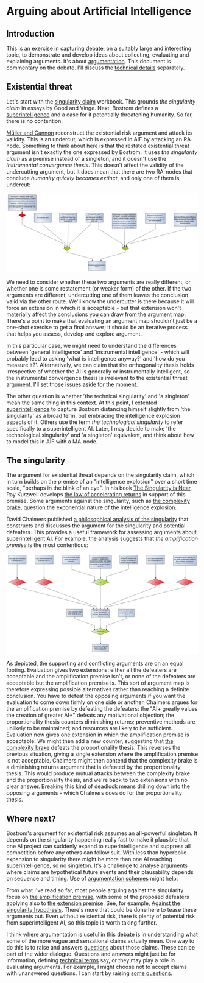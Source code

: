 # Arguing about Artificial Intelligence

## Introduction
This is an exercise in capturing debate, on a suitably large and interesting topic, to demonstrate and develop ideas about collecting, evaluating and explaining arguments. It's about [argumentation](https://dstl.github.io/eleatics/doc/argumentation/). This document is commentary on the debate. I'll discuss the [technical details](technical.md) separately. 

## Existential threat
Let's start with the [singularity claim](singularity.xhtml) workbook. This grounds *the singularity claim* in essays by Good and Vinge. Next, Bostrom defines a [superintelligence](superintelligence.xhtml#superintelligence) and a case for it potentially threatening humanity. So far, there is no contention.

[Müller and Cannon](both-ways.xhtml) reconstruct the existential risk argument and attack its validity. This is an undercut, which is expressed in AIF by attacking an RA-node. Something to think about here is that the restated existential threat argument isn't exactly the one expressed by Bostrom: It uses *the singularity claim* as a premise instead of a singleton, and it doesn't use the *instrumental convergence thesis*. This doesn't affect the validity of the undercutting argument, but it does mean that there are two RA-nodes that conclude *humanity quickly becomes extinct*, and only one of them is undercut:  

![Undercutting the extinction argument](images/extinction.svg)

We need to consider whether these two arguments are really different, or whether one is some restatement (or weaker form) of the other. If the two arguments are different, undercutting one of them leaves the conclusion valid via the other route. We'll know the undercutter is there because it will force an extension in which it is acceptable - but that extension won't materially affect the conclusions you can draw from the argument map. There's a point to make that evaluating an argument map shouldn't just be a one-shot exercise to get a final answer; it should be an iterative process that helps you assess, develop and explore argument.

In this particular case, we might need to understand the differences between 'general intelligence' and 'instrumental intelligence' - which will probably lead to asking 'what is intelligence anyway?' and 'how do you measure it?'. Alternatively, we can claim that the orthogonality thesis holds irrespective of whether the AI is generally or instrumentally intelligent, so the instrumental convergence thesis is irrelevant to the existential threat argument. I'll set those issues aside for the moment.

The other question is whether 'the technical singularity' and 'a singleton' mean the same thing in this context. At this point, I extented [superintelligence](superintelligence.xhtml#later) to capture Bostrom distancing himself slightly from 'the singularity' as a broad term, but embracing the intelligence explosion aspects of it. Others use the term *the technological singularity* to refer specifically to a superintelligent AI. Later, I may decide to make 'the technological singularity' and 'a singleton' equivalent, and think about how to model this in AIF with a MA-node.

## The singularity
The argument for existential threat depends on the singularity claim, which in turn builds on the premise of an "intelligence explosion" over a short time scale, "perhaps in the blink of an eye". In his book [The Singularity is Near](https://en.wikipedia.org/wiki/The_Singularity_Is_Near), Ray Kurzweil develops [the law of accelerating returns](accelerating-returns.xhtml) in support of this premise. Some arguments against the singularity, such as [the complexity brake](complexity-brake.xhtml), question the exponential nature of the intelligence explosion.

David Chalmers published [a philosophical analysis of the singularity](chalmers.xhtml) that constructs and discusses the argument for the singularity and potential defeaters. This provides a useful framework for assessing arguments about superintelligent AI. For example, the analysis suggests that *the amplification premise* is the most contentious:

![the amplification premise](images/chalmers5.svg)

As depicted, the supporting and conflicting arguments are on an equal footing. Evaluation gives two extensions: either all the defeaters are acceptable and the amplification premise isn't, or none of the defeaters are acceptable but the amplification premise is. This sort of argument map is therefore expressing possible alternatives rather than reaching a definite conclusion. You have to defeat the opposing arguments if you want the evaluation to come down firmly on one side or another. Chalmers argues for the amplification premise by defeating the defeaters: the "AI+ greatly values the creation of greater AI+" defeats any motivational objection; the proportionality thesis counters diminishing returns; preventive methods are unlikely to be maintained; and resources are likely to be sufficient. Evaluation now gives one extension in which the amplification premise is acceptable. We might then add a new counter, suggesting that [the complexity brake](complexity-brake.xhtml) defeats the proportionality thesis. This reverses the previous situation, giving a single extension where the amplification premise is not acceptable. Chalmers might then contend that the complexity brake is a diminishing returns argument that is defeated by the proportionality thesis. This would produce mutual attacks between the complexity brake and the proportionality thesis, and we're back to two extensions with no clear answer. Breaking this kind of deadlock means drilling down into the opposing arguments - which Chalmers does do for the proportionality thesis.

## Where next?

Bostrom's argument for existential risk assumes an all-powerful singleton. It depends on the singularity happening really fast to make it plausible that one AI project can suddenly expand to superintelligence and suppress all competition before any others can follow suit. With less than hyperbolic expansion to singularity there might be more than one AI reaching superintelligence, so no singleton. It's a challenge to analyse arguments where claims are hypothetical future events and their plausability depends on sequence and timing. Use of [argumentation schemes](https://github.com/dstl/eleatics/wiki/Argumentation-Schemes) might help.

From what I've read so far, most people arguing against the singularity focus on [the amplification premise](chalmers.xhtml#amplification), with some of the proposed defeaters applying also to [the extension premise](chalmers.xhtml#extension). See, for example, [Against the singularity hypothesis](https://doi.org/10.1007/s11098-024-02143-5). There's more that could be done here to tease these arguments out. Even without existential risk, there is plenty of potential risk from superintelligent AI, so this topic is worth taking further.

I think where argumentation is useful in this debate is in understanding what some of the more vague and sensational claims actually mean. One way to do this is to raise and answers [questions](technical.md#questions) about those claims. These can be part of the wider dialogue. Questions and answers might just be for information, defining [technical terms](technical.md#terminology) say, or they may play a role in evaluating arguments. For example, I might choose not to accept claims with unanswered questions. I can start by raising [some questions](questions.xhtml).
